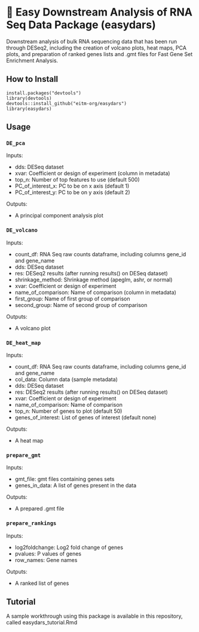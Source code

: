 # :dna: Easy Downstream Analysis of RNA Seq Data Package (easydars) 
Downstream analysis of bulk RNA sequencing data that has been run through DESeq2, including the creation of volcano plots, heat maps, PCA plots, and preparation of ranked genes lists and .gmt files for Fast Gene Set Enrichment Analysis.

## How to Install
```
install.packages("devtools")
library(devtools)
devtools::install_github("eitm-org/easydars")
library(easydars)
```

## Usage
### `DE_pca`
Inputs:
- dds: DESeq dataset
- xvar: Coefficient or design of experiment (column in metadata)
- top_n: Number of top features to use (default 500)
- PC_of_interest_x: PC to be on x axis (default 1)
- PC_of_interest_y: PC to be on y axis (default 2)
  
Outputs:
- A principal component analysis plot 

### `DE_volcano`
Inputs:
- count_df: RNA Seq raw counts dataframe, including columns gene_id and gene_name
- dds: DESeq dataset
- res: DESeq2 results (after running results() on DESeq dataset)
- shrinkage_method: Shrinkage method (apeglm, ashr, or normal)
- xvar: Coefficient or design of experiment
- name_of_comparison: Name of comparison (column in metadata)
- first_group: Name of first group of comparison
- second_group: Name of second group of comparison
  
Outputs:
- A volcano plot

### `DE_heat_map`
Inputs:
- count_df: RNA Seq raw counts dataframe, including columns gene_id and gene_name
- col_data: Column data (sample metadata)
- dds: DESeq dataset
- res: DESeq2 results (after running results() on DESeq dataset)
- xvar: Coefficient or design of experiment
- name_of_comparison: Name of comparison
- top_n: Number of genes to plot (default 50)
- genes_of_interest: List of genes of interest (default none)
  
Outputs: 
- A heat map

### `prepare_gmt`
Inputs:
- gmt_file: gmt files containing genes sets
- genes_in_data: A list of genes present in the data

Outputs:
- A prepared .gmt file

### `prepare_rankings`
Inputs:
- log2foldchange: Log2 fold change of genes
- pvalues: P values of genes
- row_names: Gene names

Outputs:
- A ranked list of genes

## Tutorial
A sample workthrough using this package is available in this repository, called easydars_tutorial.Rmd
